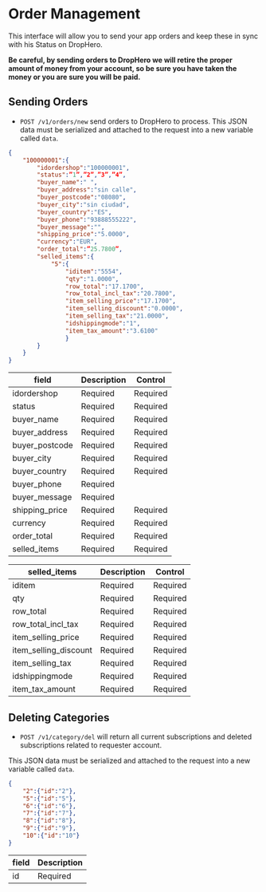 Order Management
================

This interface will allow you to send your app orders and keep these in sync with his Status on DropHero.

**Be careful, by sending orders to DropHero we will retire the proper amount of money from your account, so be sure you have taken the money or you are sure you will be paid.**

## Sending Orders

- <code>POST /v1/orders/new</code> send orders to DropHero to process. This JSON data must be serialized and attached to the request into a new variable called <code>data</code>.

```JSON
{
	"100000001":{
		"idordershop":"100000001",
		"status":”1”,”2”,”3”,”4”,
		"buyer_name":" ",
		"buyer_address":"sin calle",
		"buyer_postcode":"08080",
		"buyer_city":"sin ciudad",
		"buyer_country":"ES",
		"buyer_phone":"93888555222",
		"buyer_message":"",
		"shipping_price":"5.0000",
		"currency":"EUR",
		"order_total":”25.7800”,
		"selled_items":{
			"5":{
				"iditem":"5554",
				"qty":"1.0000",
				"row_total":"17.1700",
				"row_total_incl_tax":"20.7800",
				"item_selling_price":"17.1700",
				"item_selling_discount":"0.0000",
				"item_selling_tax":"21.0000", 
				"idshippingmode":"1",
				"item_tax_amount":"3.6100"
				}
		}
	}
}
```

| field                    | Description  | Control      |
| ------------------------ | -------------| -------------|
| idordershop              | Required     | Required     |
| status                   | Required     | Required     |
| buyer_name               | Required     | Required     |
| buyer_address            | Required     | Required     |
| buyer_postcode           | Required     | Required     |
| buyer_city               | Required     | Required     |
| buyer_country            | Required     | Required     |
| buyer_phone              | Required     |      |
| buyer_message            | Required     |      |
| shipping_price           | Required     | Required     |
| currency                 | Required     | Required     |
| order_total              | Required     | Required     |
| selled_items             | Required     | Required     |

| selled_items                    | Description  | Control      |
| ------------------------ | -------------| -------------|
| iditem                   | Required     | Required     |
| qty                      | Required     | Required     |
| row_total                | Required     | Required     |
| row_total_incl_tax       | Required     | Required     |
| item_selling_price       | Required     | Required     |
| item_selling_discount    | Required     | Required     |
| item_selling_tax         | Required     | Required     |
| idshippingmode           | Required     | Required     |
| item_tax_amount          | Required     | Required     |

## Deleting Categories

- <code>POST /v1/category/del</code> will return all current subscriptions and deleted subscriptions related to requester account.

This JSON data must be serialized and attached to the request into a new variable called <code>data</code>.

```JSON
{
	"2":{"id":"2"},
	"5":{"id":"5"},
	"6":{"id":"6"},
	"7":{"id":"7"},
	"8":{"id":"8"},
	"9":{"id":"9"},
	"10":{"id":"10"}
}
```

| field                    | Description  |
| ------------------------ | -------------|
| id                       | Required     |